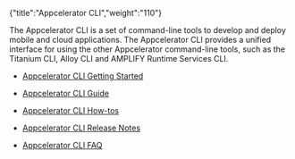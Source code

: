 {"title":"Appcelerator CLI","weight":"110"}

The Appcelerator CLI is a set of command-line tools to develop and deploy mobile and cloud applications. The Appcelerator CLI provides a unified interface for using the other Appcelerator command-line tools, such as the Titanium CLI, Alloy CLI and AMPLIFY Runtime Services CLI.

* [Appcelerator CLI Getting Started](/docs/appc/Appcelerator_CLI/Appcelerator_CLI_Getting_Started/)

* [Appcelerator CLI Guide](/docs/appc/Appcelerator_CLI/Appcelerator_CLI_Guide/)

* [Appcelerator CLI How-tos](/docs/appc/Appcelerator_CLI/Appcelerator_CLI_How-tos/)

* [Appcelerator CLI Release Notes](/docs/appc/Appcelerator_CLI/Appcelerator_CLI_Release_Notes/)

* [Appcelerator CLI FAQ](/docs/appc/Appcelerator_CLI/Appcelerator_CLI_FAQ/)
